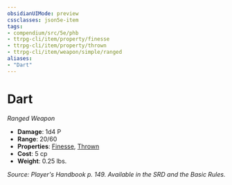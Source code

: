 ```yaml
---
obsidianUIMode: preview
cssclasses: json5e-item
tags:
- compendium/src/5e/phb
- ttrpg-cli/item/property/finesse
- ttrpg-cli/item/property/thrown
- ttrpg-cli/item/weapon/simple/ranged
aliases: 
- "Dart"
---
```

# Dart
*Ranged Weapon*  

- **Damage**: 1d4 P
- **Range**: 20/60
- **Properties**: [Finesse](/compendium/rules/item-properties.md#Finesse), [Thrown](/compendium/rules/item-properties.md#Thrown)
- **Cost**: 5 cp
- **Weight**: 0.25 lbs.

*Source: Player's Handbook p. 149. Available in the SRD and the Basic Rules.*